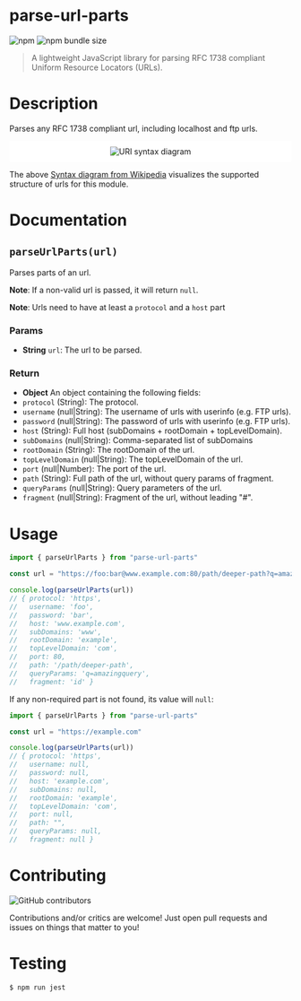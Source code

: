 # parse-url-parts

![npm](https://img.shields.io/npm/v/parse-url-parts.svg)
![npm bundle size](https://img.shields.io/bundlephobia/minzip/parse-url-parts.svg)

> A lightweight JavaScript library for parsing RFC 1738 compliant Uniform Resource Locators (URLs).

# Description

Parses any RFC 1738 compliant url, including localhost and ftp urls.

<div align="center" style="background-color: #fff; padding: 10px">
    <img src="https://upload.wikimedia.org/wikipedia/commons/9/96/URI_syntax_diagram.png" alt="URI syntax diagram">
</div>

The above [Syntax diagram from Wikipedia](https://en.wikipedia.org/wiki/URL#/media/File:URI_syntax_diagram.png) visualizes the supported structure of urls for this module.

# Documentation

## `parseUrlParts(url)`

Parses parts of an url.

**Note**: If a non-valid url is passed, it will return `null`.

**Note**: Urls need to have at least a `protocol` and a `host` part

### Params

-   **String** `url`: The url to be parsed.

### Return

-   **Object** An object containing the following fields:
-   `protocol` (String): The protocol.
-   `username` (null|String): The username of urls with userinfo (e.g. FTP urls).
-   `password` (null|String): The password of urls with userinfo (e.g. FTP urls).
-   `host` (String): Full host (subDomains + rootDomain + topLevelDomain).
-   `subDomains` (null|String): Comma-separated list of subDomains
-   `rootDomain` (String): The rootDomain of the url.
-   `topLevelDomain` (null|String): The topLevelDomain of the url.
-   `port` (null|Number): The port of the url.
-   `path` (String): Full path of the url, without query params of fragment.
-   `queryParams` (null|String): Query parameters of the url.
-   `fragment` (null|String): Fragment of the url, without leading "#".

# Usage

```ts
import { parseUrlParts } from "parse-url-parts"

const url = "https://foo:bar@www.example.com:80/path/deeper-path?q=amazingQuery#id"

console.log(parseUrlParts(url))
// { protocol: 'https',
//   username: 'foo',
//   password: 'bar',
//   host: 'www.example.com',
//   subDomains: 'www',
//   rootDomain: 'example',
//   topLevelDomain: 'com',
//   port: 80,
//   path: '/path/deeper-path',
//   queryParams: 'q=amazingquery',
//   fragment: 'id' }
```

If any non-required part is not found, its value will `null`:

```js
import { parseUrlParts } from "parse-url-parts"

const url = "https://example.com"

console.log(parseUrlParts(url))
// { protocol: 'https',
//   username: null,
//   password: null,
//   host: 'example.com',
//   subDomains: null,
//   rootDomain: 'example',
//   topLevelDomain: 'com',
//   port: null,
//   path: "",
//   queryParams: null,
//   fragment: null }
```

# Contributing

![GitHub contributors](https://img.shields.io/github/contributors/danlutz/parse-url-parts.svg)

Contributions and/or critics are welcome! Just open pull requests and issues on things that matter to you!

# Testing

```
$ npm run jest
```
